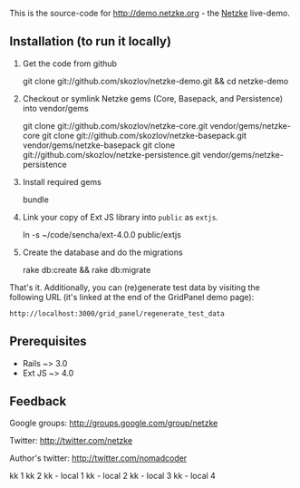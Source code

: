 This is the source-code for http://demo.netzke.org - the [Netzke](http://netzke.org) live-demo.

## Installation (to run it locally)

1. Get the code from github

    git clone git://github.com/skozlov/netzke-demo.git && cd netzke-demo

2. Checkout or symlink Netzke gems (Core, Basepack, and Persistence) into vendor/gems

    git clone git://github.com/skozlov/netzke-core.git vendor/gems/netzke-core
    git clone git://github.com/skozlov/netzke-basepack.git vendor/gems/netzke-basepack
    git clone git://github.com/skozlov/netzke-persistence.git vendor/gems/netzke-persistence

3. Install required gems

    bundle

4. Link your copy of Ext JS library into `public` as `extjs`.

    ln -s ~/code/sencha/ext-4.0.0 public/extjs

5. Create the database and do the migrations

    rake db:create && rake db:migrate

That's it. Additionally, you can (re)generate test data by visiting the following URL (it's linked at the end of the GridPanel demo page):

    http://localhost:3000/grid_panel/regenerate_test_data

## Prerequisites

* Rails ~> 3.0
* Ext JS ~> 4.0

## Feedback

Google groups:
http://groups.google.com/group/netzke

Twitter:
http://twitter.com/netzke

Author's twitter:
http://twitter.com/nomadcoder

kk 1
kk 2
kk - local 1
kk - local 2
kk - local 3
kk - local 4